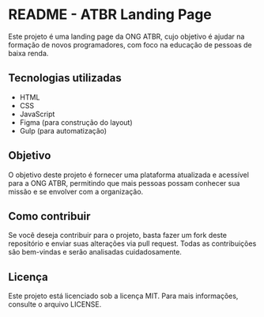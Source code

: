 # README - ATBR Landing Page

Este projeto é uma landing page da ONG ATBR, cujo objetivo é ajudar na formação de novos programadores, com foco na educação de pessoas de baixa renda.


## Tecnologias utilizadas
- HTML
- CSS
- JavaScript
- Figma (para construção do layout)
- Gulp (para automatização)


## Objetivo
O objetivo deste projeto é fornecer uma plataforma atualizada e acessível para a ONG ATBR, permitindo que mais pessoas possam conhecer sua missão e se envolver com a organização.


## Como contribuir
Se você deseja contribuir para o projeto, basta fazer um fork deste repositório e enviar suas alterações via pull request. Todas as contribuições são bem-vindas e serão analisadas cuidadosamente.


## Licença
Este projeto está licenciado sob a licença MIT. Para mais informações, consulte o arquivo LICENSE.
